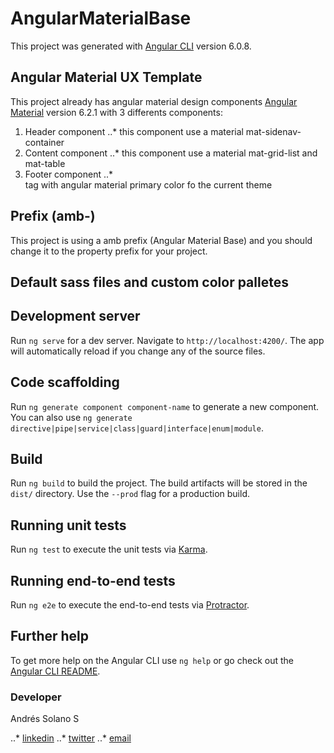 # AngularMaterialBase

This project was generated with [Angular CLI](https://github.com/angular/angular-cli) version 6.0.8.

## Angular Material UX Template

This project already has angular material design components [Angular Material](https://github.com/angular/material2) version 6.2.1 with 3 differents components:

1. Header component
..* this component use a material mat-sidenav-container
2. Content component
..* this component use a material mat-grid-list and mat-table
3. Footer component
..* <footer> tag with angular material primary color fo the current theme

## Prefix (amb-)

This project is using a amb prefix (Angular Material Base) and you should change it to the property prefix for your project.

## Default sass files and custom color palletes 



## Development server

Run `ng serve` for a dev server. Navigate to `http://localhost:4200/`. The app will automatically reload if you change any of the source files.

## Code scaffolding

Run `ng generate component component-name` to generate a new component. You can also use `ng generate directive|pipe|service|class|guard|interface|enum|module`.

## Build

Run `ng build` to build the project. The build artifacts will be stored in the `dist/` directory. Use the `--prod` flag for a production build.

## Running unit tests

Run `ng test` to execute the unit tests via [Karma](https://karma-runner.github.io).

## Running end-to-end tests

Run `ng e2e` to execute the end-to-end tests via [Protractor](http://www.protractortest.org/).

## Further help

To get more help on the Angular CLI use `ng help` or go check out the [Angular CLI README](https://github.com/angular/angular-cli/blob/master/README.md).


### Developer

Andrés Solano S 

..* [linkedin](http://linkedin.com/in/andressolanosoto)
..* [twitter](http://twitter.com/ryttuo)
..* [email](andres.solano@gmail.com)

